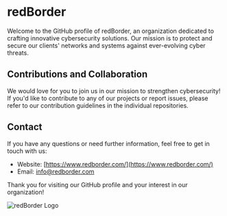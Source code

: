 # redBorder

Welcome to the GitHub profile of redBorder, an organization dedicated to crafting innovative cybersecurity solutions. Our mission is to protect and secure our clients' networks and systems against ever-evolving cyber threats.

## Contributions and Collaboration

We would love for you to join us in our mission to strengthen cybersecurity! If you'd like to contribute to any of our projects or report issues, please refer to our contribution guidelines in the individual repositories.

## Contact

If you have any questions or need further information, feel free to get in touch with us:

- Website: [https://www.redborder.com/](https://www.redborder.com/)
- Email: [info@redborder.com](mailto:info@redborder.com)

Thank you for visiting our GitHub profile and your interest in our organization!

![redBorder Logo](https://redborder.com/wp-content/uploads/2020/07/redborder-logo_reduc-e1596452544163.png)

